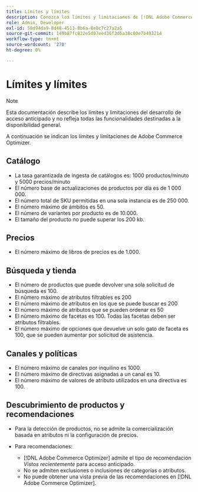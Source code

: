 ```yaml
---
title: Límites y límites
description: Conozca los límites y limitaciones de [!DNL Adobe Commerce Optimizer] para asegurarse de que cumple con las necesidades de su empresa.
role: Admin, Developer
exl-id: 58d94da9-8d48-4513-8b6a-8e8c7c27a2a5
source-git-commit: 149b87fc822e5d07eed36f3d6a38c80e7b493214
workflow-type: tm+mt
source-wordcount: '270'
ht-degree: 0%

---
```


# Límites y límites

>[!NOTE]
>
>Esta documentación describe los límites y limitaciones del desarrollo de acceso anticipado y no refleja todas las funcionalidades destinadas a la disponibilidad general.

A continuación se indican los límites y limitaciones de Adobe Commerce Optimizer.

## Catálogo

- La tasa garantizada de ingesta de catálogos es: 1000 productos/minuto y 5000 precios/minuto
- El número base de actualizaciones de productos por día es de 1 000 000.
- El número total de SKU permitidas en una sola instancia es de 250 000. 
- El número máximo de ámbitos es 50.
- El número de variantes por producto es de 10.000.
- El tamaño del producto no puede superar los 200 kb.

## Precios

- El número máximo de libros de precios es de 1.000.

## Búsqueda y tienda

- El número de productos que puede devolver una sola solicitud de búsqueda es 100.
- El número máximo de atributos filtrables es 200
- El número máximo de atributos en los que se puede buscar es 200
- El número máximo de atributos que se pueden ordenar es 50
- El número máximo de facetas es 100. Todas las facetas deben ser atributos filtrables.
- El número máximo de opciones que devuelve un solo gato de faceta es 100, que se pueden aumentar por solicitud de asistencia.

## Canales y políticas

- El número máximo de canales por inquilino es 1000.
- El número máximo de directivas asignadas a un canal es 10.
- El número máximo de valores de atributo utilizados en una directiva es 100. 

## Descubrimiento de productos y recomendaciones

- Para la detección de productos, no se admite la comercialización basada en atributos ni la configuración de precios.
- Para recomendaciones:

   - [!DNL Adobe Commerce Optimizer] admite el tipo de recomendación _Vistos recientemente_ para acceso anticipado.
   - No se admiten exclusiones o inclusiones de categorías o atributos.
   - No puede obtener una vista previa de las recomendaciones en [!DNL Adobe Commerce Optimizer].
